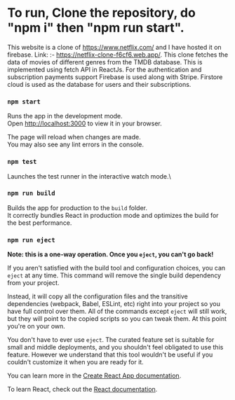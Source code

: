 # To run, Clone the repository, do "npm i" then "npm run start".

This website is a clone of https://www.netflix.com/ and I have hosted it on firebase. Link: :- https://netflix-clone-f6cf6.web.app/. This clone fetches the data of movies of different genres from the TMDB database. This is implemented using fetch API in ReactJs. For the authentication and subscription payments support Firebase is used along with Stripe. Firstore cloud is used as the database for users and their subscriptions.

### `npm start`

Runs the app in the development mode.\
Open [http://localhost:3000](http://localhost:3000) to view it in your browser.

The page will reload when changes are made.\
You may also see any lint errors in the console.

### `npm test`

Launches the test runner in the interactive watch mode.\

### `npm run build`

Builds the app for production to the `build` folder.\
It correctly bundles React in production mode and optimizes the build for the best performance.

### `npm run eject`

**Note: this is a one-way operation. Once you `eject`, you can't go back!**

If you aren't satisfied with the build tool and configuration choices, you can `eject` at any time. This command will remove the single build dependency from your project.

Instead, it will copy all the configuration files and the transitive dependencies (webpack, Babel, ESLint, etc) right into your project so you have full control over them. All of the commands except `eject` will still work, but they will point to the copied scripts so you can tweak them. At this point you're on your own.

You don't have to ever use `eject`. The curated feature set is suitable for small and middle deployments, and you shouldn't feel obligated to use this feature. However we understand that this tool wouldn't be useful if you couldn't customize it when you are ready for it.

You can learn more in the [Create React App documentation](https://facebook.github.io/create-react-app/docs/getting-started).

To learn React, check out the [React documentation](https://reactjs.org/).
